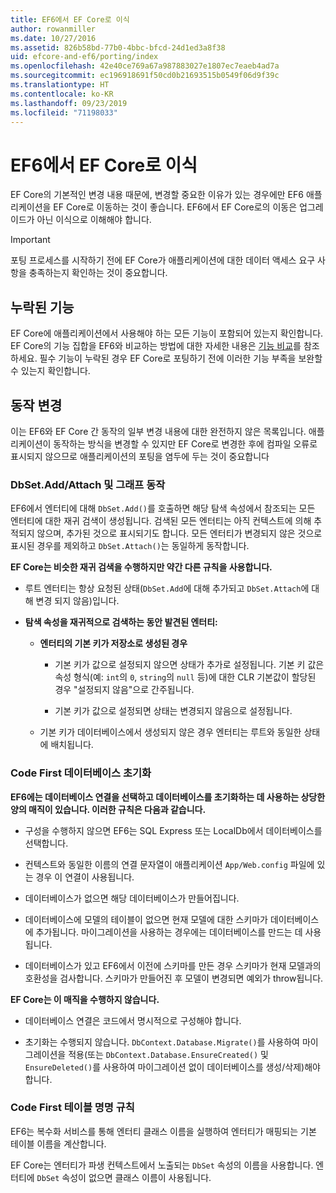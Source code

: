 ```yaml
---
title: EF6에서 EF Core로 이식
author: rowanmiller
ms.date: 10/27/2016
ms.assetid: 826b58bd-77b0-4bbc-bfcd-24d1ed3a8f38
uid: efcore-and-ef6/porting/index
ms.openlocfilehash: 42e40ce769a67a987883027e1807ec7eaeb4ad7a
ms.sourcegitcommit: ec196918691f50cd0b21693515b0549f06d9f39c
ms.translationtype: HT
ms.contentlocale: ko-KR
ms.lasthandoff: 09/23/2019
ms.locfileid: "71198033"
---
```

# <a name="porting-from-ef6-to-ef-core"></a>EF6에서 EF Core로 이식

EF Core의 기본적인 변경 내용 때문에, 변경할 중요한 이유가 있는 경우에만 EF6 애플리케이션을 EF Core로 이동하는 것이 좋습니다.
EF6에서 EF Core로의 이동은 업그레이드가 아닌 이식으로 이해해야 합니다.

> [!IMPORTANT]
> 포팅 프로세스를 시작하기 전에 EF Core가 애플리케이션에 대한 데이터 액세스 요구 사항을 충족하는지 확인하는 것이 중요합니다.

## <a name="missing-features"></a>누락된 기능

EF Core에 애플리케이션에서 사용해야 하는 모든 기능이 포함되어 있는지 확인합니다. EF Core의 기능 집합을 EF6와 비교하는 방법에 대한 자세한 내용은 [기능 비교](xref:efcore-and-ef6/index)를 참조하세요. 필수 기능이 누락된 경우 EF Core로 포팅하기 전에 이러한 기능 부족을 보완할 수 있는지 확인합니다.

## <a name="behavior-changes"></a>동작 변경

이는 EF6와 EF Core 간 동작의 일부 변경 내용에 대한 완전하지 않은 목록입니다. 애플리케이션이 동작하는 방식을 변경할 수 있지만 EF Core로 변경한 후에 컴파일 오류로 표시되지 않으므로 애플리케이션의 포팅을 염두에 두는 것이 중요합니다

### <a name="dbsetaddattach-and-graph-behavior"></a>DbSet.Add/Attach 및 그래프 동작

EF6에서 엔터티에 대해 `DbSet.Add()`를 호출하면 해당 탐색 속성에서 참조되는 모든 엔터티에 대한 재귀 검색이 생성됩니다. 검색된 모든 엔터티는 아직 컨텍스트에 의해 추적되지 않으며, 추가된 것으로 표시되기도 합니다. 모든 엔터티가 변경되지 않은 것으로 표시된 경우를 제외하고 `DbSet.Attach()`는 동일하게 동작합니다.

**EF Core는 비슷한 재귀 검색을 수행하지만 약간 다른 규칙을 사용합니다.**

*  루트 엔터티는 항상 요청된 상태(`DbSet.Add`에 대해 추가되고 `DbSet.Attach`에 대해 변경 되지 않음)입니다.

*  **탐색 속성을 재귀적으로 검색하는 동안 발견된 엔터티:**

    *  **엔터티의 기본 키가 저장소로 생성된 경우**

        * 기본 키가 값으로 설정되지 않으면 상태가 추가로 설정됩니다. 기본 키 값은 속성 형식(예: `int`의 `0`, `string`의 `null` 등)에 대한 CLR 기본값이 할당된 경우 "설정되지 않음"으로 간주됩니다.

        * 기본 키가 값으로 설정되면 상태는 변경되지 않음으로 설정됩니다.

    *  기본 키가 데이터베이스에서 생성되지 않은 경우 엔터티는 루트와 동일한 상태에 배치됩니다.

### <a name="code-first-database-initialization"></a>Code First 데이터베이스 초기화

**EF6에는 데이터베이스 연결을 선택하고 데이터베이스를 초기화하는 데 사용하는 상당한 양의 매직이 있습니다. 이러한 규칙은 다음과 같습니다.**

* 구성을 수행하지 않으면 EF6는 SQL Express 또는 LocalDb에서 데이터베이스를 선택합니다.

* 컨텍스트와 동일한 이름의 연결 문자열이 애플리케이션 `App/Web.config` 파일에 있는 경우 이 연결이 사용됩니다.

* 데이터베이스가 없으면 해당 데이터베이스가 만들어집니다.

* 데이터베이스에 모델의 테이블이 없으면 현재 모델에 대한 스키마가 데이터베이스에 추가됩니다. 마이그레이션을 사용하는 경우에는 데이터베이스를 만드는 데 사용됩니다.

* 데이터베이스가 있고 EF6에서 이전에 스키마를 만든 경우 스키마가 현재 모델과의 호환성을 검사합니다. 스키마가 만들어진 후 모델이 변경되면 예외가 throw됩니다.

**EF Core는 이 매직을 수행하지 않습니다.**

* 데이터베이스 연결은 코드에서 명시적으로 구성해야 합니다.

* 초기화는 수행되지 않습니다. `DbContext.Database.Migrate()`를 사용하여 마이그레이션을 적용(또는 `DbContext.Database.EnsureCreated()` 및 `EnsureDeleted()`를 사용하여 마이그레이션 없이 데이터베이스를 생성/삭제)해야 합니다.

### <a name="code-first-table-naming-convention"></a>Code First 테이블 명명 규칙

EF6는 복수화 서비스를 통해 엔터티 클래스 이름을 실행하여 엔터티가 매핑되는 기본 테이블 이름을 계산합니다.

EF Core는 엔터티가 파생 컨텍스트에서 노출되는 `DbSet` 속성의 이름을 사용합니다. 엔터티에 `DbSet` 속성이 없으면 클래스 이름이 사용됩니다.

